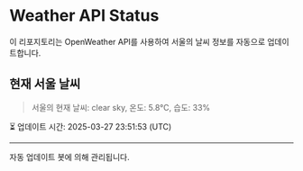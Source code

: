 
# Weather API Status

이 리포지토리는 OpenWeather API를 사용하여 서울의 날씨 정보를 자동으로 업데이트합니다.

## 현재 서울 날씨
> 서울의 현재 날씨: clear sky, 온도: 5.8°C, 습도: 33%

⏳ 업데이트 시간: 2025-03-27 23:51:53 (UTC)

---
자동 업데이트 봇에 의해 관리됩니다.
